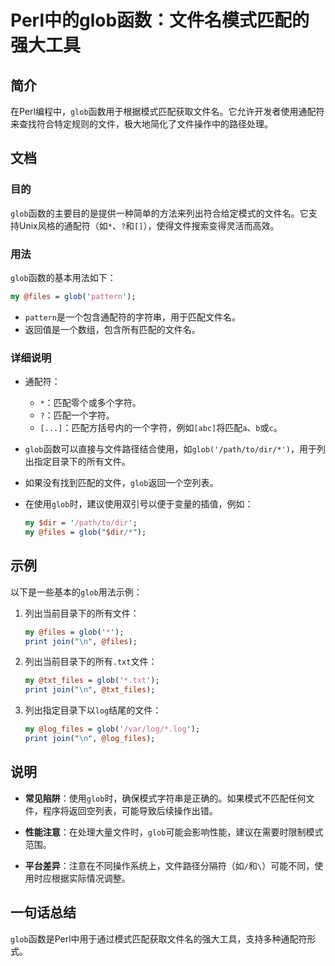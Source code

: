 <!--
Meta Description: # Perl中的glob函数：文件名模式匹配的强大工具 ## 简介 在Perl编程中，`glob`函数用于根据模式匹配获取文件名。它允许开发者使用通配符来查找符合特定规则的文件，极大地简化了文件操作中的路径处理。 ## 文档 ### 目的 `glob`函数的主要目的是提供一种简单的方法来列出符合给定...
Meta Keywords: glob, perl, files, dir, print
-->

# Perl中的glob函数：文件名模式匹配的强大工具

## 简介
在Perl编程中，`glob`函数用于根据模式匹配获取文件名。它允许开发者使用通配符来查找符合特定规则的文件，极大地简化了文件操作中的路径处理。

## 文档
### 目的
`glob`函数的主要目的是提供一种简单的方法来列出符合给定模式的文件名。它支持Unix风格的通配符（如`*`、`?`和`[]`），使得文件搜索变得灵活而高效。

### 用法
`glob`函数的基本用法如下：

```perl
my @files = glob('pattern');
```

- `pattern`是一个包含通配符的字符串，用于匹配文件名。
- 返回值是一个数组，包含所有匹配的文件名。

### 详细说明
- 通配符：
  - `*`：匹配零个或多个字符。
  - `?`：匹配一个字符。
  - `[...]`：匹配方括号内的一个字符，例如`[abc]`将匹配`a`、`b`或`c`。

- `glob`函数可以直接与文件路径结合使用，如`glob('/path/to/dir/*')`，用于列出指定目录下的所有文件。

- 如果没有找到匹配的文件，`glob`返回一个空列表。

- 在使用`glob`时，建议使用双引号以便于变量的插值，例如：
  ```perl
  my $dir = '/path/to/dir';
  my @files = glob("$dir/*");
  ```

## 示例
以下是一些基本的`glob`用法示例：

1. 列出当前目录下的所有文件：
   ```perl
   my @files = glob('*');
   print join("\n", @files);
   ```

2. 列出当前目录下的所有`.txt`文件：
   ```perl
   my @txt_files = glob('*.txt');
   print join("\n", @txt_files);
   ```

3. 列出指定目录下以`log`结尾的文件：
   ```perl
   my @log_files = glob('/var/log/*.log');
   print join("\n", @log_files);
   ```

## 说明
- **常见陷阱**：使用`glob`时，确保模式字符串是正确的。如果模式不匹配任何文件，程序将返回空列表，可能导致后续操作出错。
  
- **性能注意**：在处理大量文件时，`glob`可能会影响性能，建议在需要时限制模式范围。

- **平台差异**：注意在不同操作系统上，文件路径分隔符（如`/`和`\`）可能不同，使用时应根据实际情况调整。

## 一句话总结
`glob`函数是Perl中用于通过模式匹配获取文件名的强大工具，支持多种通配符形式。